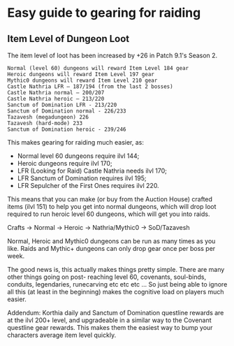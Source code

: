 # Easy guide to gearing for raiding

## Item Level of Dungeon Loot

The item level of loot has been increased by +26 in Patch 9.1's Season 2.

    Normal (level 60) dungeons will reward Item Level 184 gear
    Heroic dungeons will reward Item Level 197 gear 
    Mythic0 dungeons will reward Item Level 210 gear 
    Castle Nathria LFR – 187/194 (from the last 2 bosses)
    Castle Nathria normal – 200/207
    Castle Nathria heroic – 213/220
    Sanctum of Domination LFR - 213/220
    Sanctum of Domination normal - 226/233
    Tazavesh (megadungeon) 226
    Tazavesh (hard-mode) 233
    Sanctum of Domination heroic - 239/246

This makes gearing for raiding much easier, as:

* Normal level 60 dungeons require ilvl 144;
* Heroic dungeons require ilvl 170;
* LFR (Looking for Raid) Castle Nathria needs ilvl 170; 
* LFR Sanctum of Domination requires ilvl 195;
* LFR Sepulcher of the First Ones requires ilvl 220.

This means that you can make (or buy from the Auction House) crafted items (ilvl 151) to help you get into normal dungeons, which will drop loot required to run heroic level 60 dungeons, which will get you into raids.

Crafts -> Normal -> Heroic -> Nathria/Mythic0 -> SoD/Tazavesh

Normal, Heroic and Mythic0 dungeons can be run as many times as you like. Raids and Mythic+ dungeons can only drop gear once per boss per week. 

The good news is, this actually makes things pretty simple. There are many other things going on post- reaching level 60, covenants, soul-binds, conduits, legendaries, runecarving etc etc etc ...
So just being able to ignore all this (at least in the beginning) makes the cognitive load on players much easier.

Addendum: Korthia daily and Sanctum of Domination questline rewards are at the ilvl 200+ level, and upgradeable in a similar way to the Covenant questline gear rewards. This makes them the easiest way to bump your characters average item level quickly.
